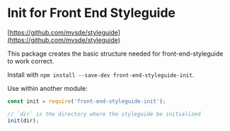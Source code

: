 # Init for Front End Styleguide
[https://github.com/mvsde/styleguide](https://github.com/mvsde/styleguide)

This package creates the basic structure needed for front-end-styleguide to work correct.

Install with `npm install --save-dev front-end-styleguide-init`.

Use within another module:
```js
const init = require('front-end-styleguide-init');

// `dir` is the directory where the styleguide be initialized
init(dir);
```

